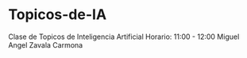 # Topicos-de-IA
Clase de Topicos de Inteligencia Artificial 
Horario: 11:00 - 12:00
Miguel Angel Zavala Carmona

